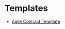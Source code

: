 # Templates

 
 * [Agile Contract Template](https://github.com/PawanRamaMali/Templates/blob/50808d079643d435a71cb335dd3f623a552bc006/Agile%20Contract%20Template.md)
